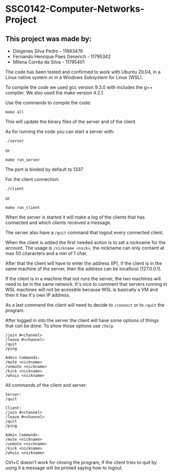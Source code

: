 # SSC0142-Computer-Networks-Project

## This project was made by:
- Diógenes Silva Pedro - 11883476
- Fernando Henrique Paes Generich - 11795342 
- Milena Corrêa da Silva - 11795401

The code has been tested and confirmed to work with Ubuntu 20.04, in a Linux native system or in a Windows Subsystem for Linux (WSL).

To compile the code we used gcc version 9.3.0 with includes the g++ compiler. We also used the make version 4.2.1.

Use the commands to compile the code:
```
make all
```

This will update the binary files of the server and of the client.

As for running the code you can start a server with:
```
./server
```
or
```
make run_server
```
The port is binded by default to 1337

For the client connection:
```
./client
```
or
```
make run_client
```

When the server is started it will make a log of the clients that has connected and which clients received a message.

The server also have a `/quit` command that logout every connected client.

When the client is added the first needed action is to set a nickname for the account. The usage is `/nickname <nick>`, the nickname can only containt at max 50 characters and a min of 1 char.

After that the client will have to enter the address (IP), if the client is in the same machine of the server, then the address can be localhost (127.0.0.1).

If the client is in a machine that not runs the server, the two machines will need to be in the same network. It's nice to comment that servers running in WSL machines will not be acessible because WSL is basically a VM and then it has it's own IP address.

As a last command the client will need to decide to `/connect` or to `/quit` the program.

After logged in into the server the client will have some options of things that can be done. To show those options use `/help`
```
/join #<channel>
/leave #<channel>
/quit
/ping

Admin Commands:
/mute <nickname>
/unmute <nickname>
/kick <nickname>
/whois <nickname>
```

All commands of the client and server:
```
Server:
/quit

Client:
/join #<channel>
/leave #<channel>
/quit
/ping

Admin Commands:
/mute <nickname>
/unmute <nickname>
/kick <nickname>
/whois <nickname>
```

Ctrl+C doesn't work for closing the program, if the client tries to quit by using it a message will be printed saying how to logout.